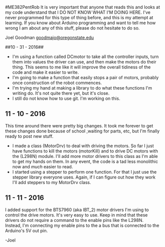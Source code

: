 #ME382PentRob
It is very important that anyone that reads this and looks at my code understand that I DO NOT KNOW WHAT I'M DOING HERE. I've never programmed for this type of thing before, and this is my attempt at learning. If you know about Arduino programming and want to tell me how wrong I am about any of this stuff, please do not hesitate to do so.

  Joel Goodman
  goodmajo@oregonstate.edu

##10 - 31 - 2016##
* I'm using a function called DCmotor to take all the controller inputs, turn them into values the driver can use, and then make the motors do their thing. This seems to me like it will improve the overall tidiness of the code and make it easier to write.
* I'm going to make a function that easily stops a pair of motors, probably once construction of the robot commences.
* I'm trying my hand at making a library to do what these functions I'm writing do. It's not quite there yet, but it's close.
* I still do not know how to use git. I'm working on this.

## 11 - 10 - 2016 ##
This time around there were pretty big changes. It took me forever to get these changes done because of school ,waiting for parts, etc, but I'm finally ready to post new stuff.
* I made a class (MotorDrv) to deal with driving the motors. So far I just have functions to kill the motors (motorKill) and to drive DC motors with the (L298N) module. I'll add more motor drivers to this class as I'm able to get my hands on them. In any event, the code is a tad less monolithic now and *much* easier to read.
* I started using a stepper to perform one function. For that I just use the stepper library everyone uses. Again, if I can figure out how they work I'll add steppers to my MotorDrv class.

## 11 - 11 - 2016 ##
I added support for the BTS7960 (aka IBT_2) motor drivers I'm using to control the drive motors. It's very easy to use. Keep in mind that these drivers do not require a command to the enable pins like the L298N. Instead, I'm connecting my enable pins to the a bus that is connected to the Arduino's 5V out pin.

-Joel
